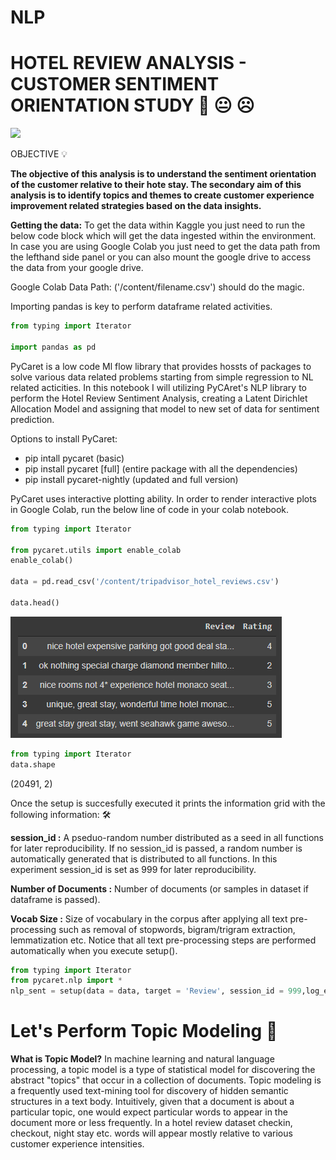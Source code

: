 # NLP
# HOTEL REVIEW ANALYSIS - CUSTOMER SENTIMENT ORIENTATION STUDY 🙂 😐 ☹️
![](https://images.pexels.com/photos/60217/pexels-photo-60217.jpeg?auto=compress&cs=tinysrgb&dpr=1&w=500)

OBJECTIVE 💡

**The objective of this analysis is to understand the sentiment orientation of the customer relative to their hote stay. The secondary aim of this analysis is to identify topics and themes to create customer experience improvement related strategies based on the data insights.**

**Getting the data:**
To get the data within Kaggle you just need to run the below code block which will get the data ingested within the environment. In case you are using Google Colab you just need to get the data path from the lefthand side panel or you can also mount the google drive to access the data from your google drive. 

Google Colab Data Path: ('/content/filename.csv') should do the magic.

Importing pandas is key to perform dataframe related activities.

```python
from typing import Iterator

import pandas as pd
```
PyCaret is a low code Ml flow library that provides hossts of packages to solve various data related problems starting from simple regression to NL related acticities. In this notebook I will utilizing PyCAret's NLP library to perform the Hotel Review Sentiment Analysis, creating a Latent Dirichlet Allocation Model and assigning that model to new set of data for sentiment prediction. 

Options to install PyCaret:
* pip intall pycaret (basic)
* pip install pycaret [full] (entire package with all the dependencies)
* pip install pycaret-nightly (updated and full version)

PyCaret uses interactive plotting ability. In order to render interactive plots in Google Colab, run the below line of code in your colab notebook.

```python
from typing import Iterator

from pycaret.utils import enable_colab 
enable_colab()

data = pd.read_csv('/content/tripadvisor_hotel_reviews.csv')

data.head()
```
![](https://github.com/skappal7/NLP/blob/main/Image/1%20Table.PNG?auto=compress&cs=tinysrgb&dpr=1&w=500)

```python
from typing import Iterator
data.shape
```
(20491, 2)

 Once the setup is succesfully executed it prints the information grid with the following information: 🛠️

**session_id :** A pseduo-random number distributed as a seed in all functions for later reproducibility. If no session_id is passed, a random number is automatically generated that is distributed to all functions. In this experiment session_id is set as 999 for later reproducibility.

**Number of Documents :** Number of documents (or samples in dataset if dataframe is passed).

**Vocab Size :** Size of vocabulary in the corpus after applying all text pre-processing such as removal of stopwords, bigram/trigram extraction, lemmatization etc.
Notice that all text pre-processing steps are performed automatically when you execute setup().
```python
from typing import Iterator
from pycaret.nlp import *
nlp_sent = setup(data = data, target = 'Review', session_id = 999,log_experiment = True, experiment_name = 'HotRev1')
```
# Let's Perform Topic Modeling 🎯

**What is Topic Model?** 
In machine learning and natural language processing, a topic model is a type of statistical model for discovering the abstract "topics" that occur in a collection of documents. Topic modeling is a frequently used text-mining tool for discovery of hidden semantic structures in a text body. Intuitively, given that a document is about a particular topic, one would expect particular words to appear in the document more or less frequently. In a hotel review dataset checkin, checkout, night stay etc. words will appear mostly relative to various customer experience intensities.




